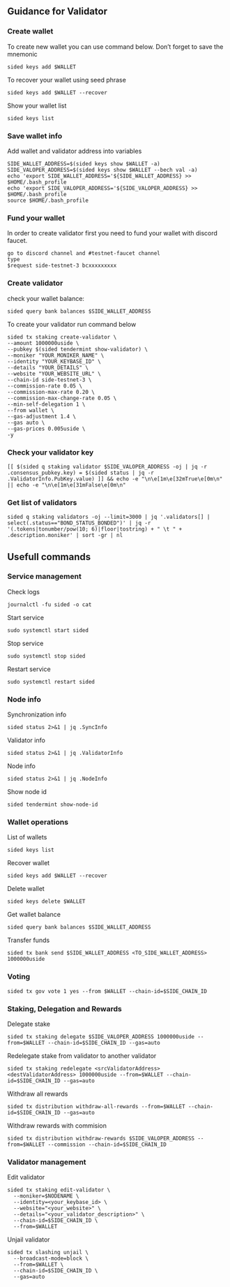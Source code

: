 ## Guidance for Validator

### Create wallet
To create new wallet you can use command below. Don’t forget to save the mnemonic
```
sided keys add $WALLET
```

To recover your wallet using seed phrase
```
sided keys add $WALLET --recover
```

Show your wallet list
```
sided keys list
```

### Save wallet info
Add wallet and validator address into variables 
```
SIDE_WALLET_ADDRESS=$(sided keys show $WALLET -a)
SIDE_VALOPER_ADDRESS=$(sided keys show $WALLET --bech val -a)
echo 'export SIDE_WALLET_ADDRESS='${SIDE_WALLET_ADDRESS} >> $HOME/.bash_profile
echo 'export SIDE_VALOPER_ADDRESS='${SIDE_VALOPER_ADDRESS} >> $HOME/.bash_profile
source $HOME/.bash_profile
```

### Fund your wallet
In order to create validator first you need to fund your wallet with discord faucet.
```
go to discord channel and #testnet-faucet channel
type 
$request side-testnet-3 bcxxxxxxxxx
```

### Create validator

check your wallet balance:
```
sided query bank balances $SIDE_WALLET_ADDRESS
```

To create your validator run command below
```
sided tx staking create-validator \
--amount 1000000uside \
--pubkey $(sided tendermint show-validator) \
--moniker "YOUR_MONIKER_NAME" \
--identity "YOUR_KEYBASE_ID" \
--details "YOUR_DETAILS" \
--website "YOUR_WEBSITE_URL" \
--chain-id side-testnet-3 \
--commission-rate 0.05 \
--commission-max-rate 0.20 \
--commission-max-change-rate 0.05 \
--min-self-delegation 1 \
--from wallet \
--gas-adjustment 1.4 \
--gas auto \
--gas-prices 0.005uside \
-y
```

### Check your validator key
```
[[ $(sided q staking validator $SIDE_VALOPER_ADDRESS -oj | jq -r .consensus_pubkey.key) = $(sided status | jq -r .ValidatorInfo.PubKey.value) ]] && echo -e "\n\e[1m\e[32mTrue\e[0m\n" || echo -e "\n\e[1m\e[31mFalse\e[0m\n"
```

### Get list of validators
```
sided q staking validators -oj --limit=3000 | jq '.validators[] | select(.status=="BOND_STATUS_BONDED")' | jq -r '(.tokens|tonumber/pow(10; 6)|floor|tostring) + " \t " + .description.moniker' | sort -gr | nl
```

## Usefull commands
### Service management
Check logs
```
journalctl -fu sided -o cat
```

Start service
```
sudo systemctl start sided
```

Stop service
```
sudo systemctl stop sided
```

Restart service
```
sudo systemctl restart sided
```

### Node info
Synchronization info
```
sided status 2>&1 | jq .SyncInfo
```

Validator info
```
sided status 2>&1 | jq .ValidatorInfo
```

Node info
```
sided status 2>&1 | jq .NodeInfo
```

Show node id
```
sided tendermint show-node-id
```

### Wallet operations
List of wallets
```
sided keys list
```

Recover wallet
```
sided keys add $WALLET --recover
```

Delete wallet
```
sided keys delete $WALLET
```

Get wallet balance
```
sided query bank balances $SIDE_WALLET_ADDRESS
```

Transfer funds
```
sided tx bank send $SIDE_WALLET_ADDRESS <TO_SIDE_WALLET_ADDRESS> 1000000uside
```

### Voting
```
sided tx gov vote 1 yes --from $WALLET --chain-id=$SIDE_CHAIN_ID
```

### Staking, Delegation and Rewards
Delegate stake
```
sided tx staking delegate $SIDE_VALOPER_ADDRESS 1000000uside --from=$WALLET --chain-id=$SIDE_CHAIN_ID --gas=auto
```

Redelegate stake from validator to another validator
```
sided tx staking redelegate <srcValidatorAddress> <destValidatorAddress> 1000000uside --from=$WALLET --chain-id=$SIDE_CHAIN_ID --gas=auto
```

Withdraw all rewards
```
sided tx distribution withdraw-all-rewards --from=$WALLET --chain-id=$SIDE_CHAIN_ID --gas=auto
```

Withdraw rewards with commision
```
sided tx distribution withdraw-rewards $SIDE_VALOPER_ADDRESS --from=$WALLET --commission --chain-id=$SIDE_CHAIN_ID
```

### Validator management
Edit validator
```
sided tx staking edit-validator \
  --moniker=$NODENAME \
  --identity=<your_keybase_id> \
  --website="<your_website>" \
  --details="<your_validator_description>" \
  --chain-id=$SIDE_CHAIN_ID \
  --from=$WALLET
```

Unjail validator
```
sided tx slashing unjail \
  --broadcast-mode=block \
  --from=$WALLET \
  --chain-id=$SIDE_CHAIN_ID \
  --gas=auto
```
